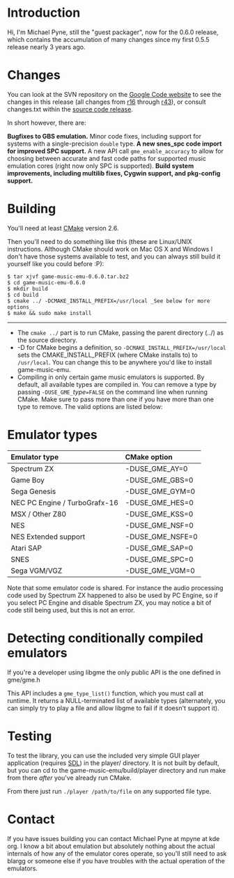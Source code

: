 # Introduction #

Hi, I'm Michael Pyne, still the "guest packager", now for the 0.6.0 release, which contains the accumulation of many changes since my first 0.5.5 release nearly 3 years ago.

# Changes #

You can look at the SVN repository on the [Google Code website](https://code.google.com/p/game-music-emu/source/list) to see the changes in this release (all changes from [r16](https://code.google.com/p/game-music-emu/source/detail?r=16) through [r43](https://code.google.com/p/game-music-emu/source/detail?r=43)), or consult changes.txt within the [source code release](https://game-music-emu.googlecode.com/files/game-music-emu-0.6.0.tar.bz2).

In short however, there are:

**Bugfixes to GBS emulation.** Minor code fixes, including support for systems with a single-precision `double` type.
**A new snes\_spc code import for improved SPC support.** A new API call `gme_enable_accuracy` to allow for choosing between accurate and fast code paths for supported music emulation cores (right now only SPC is supported).
**Build system improvements, including multilib fixes, Cygwin support, and pkg-config support.**

# Building #

You'll need at least [CMake](http://cmake.org/) version 2.6.

Then you'll need to do something like this (these are Linux/UNIX instructions.  Although CMake should work on Mac OS X and Windows I don't have those systems available to test, and you can always still build it yourself like you could before :P):

```
$ tar xjvf game-music-emu-0.6.0.tar.bz2
$ cd game-music-emu-0.6.0
$ mkdir build
$ cd build
$ cmake ../ -DCMAKE_INSTALL_PREFIX=/usr/local _See below for more options_
$ make && sudo make install
```


---


  * The `cmake ../` part is to run CMake, passing the parent directory (../) as the source directory.
  * -D for CMake begins a definition, so `-DCMAKE_INSTALL_PREFIX=/usr/local` sets the CMAKE\_INSTALL\_PREFIX (where CMake installs to) to `/usr/local`.  You can change this to be anywhere you'd like to install game-music-emu.
  * Compiling in only certain game music emulators is supported.  By default, all available types are compiled in.  You can remove a type by passing `-DUSE_GME_`_type_`=FALSE` on the command line when running CMake.  Make sure to pass more than one if you have more than one type to remove.  The valid options are listed below:

# Emulator types #

| Emulator type | CMake option |
|:--------------|:-------------|
| Spectrum ZX   | -DUSE\_GME\_AY=0 |
| Game Boy      | -DUSE\_GME\_GBS=0 |
| Sega Genesis  | -DUSE\_GME\_GYM=0 |
| NEC PC Engine / TurboGrafx-16 | -DUSE\_GME\_HES=0 |
| MSX / Other Z80 | -DUSE\_GME\_KSS=0 |
| NES |        -DUSE\_GME\_NSF=0 |
| NES Extended support | -DUSE\_GME\_NSFE=0 |
| Atari SAP | -DUSE\_GME\_SAP=0 |
| SNES      | -DUSE\_GME\_SPC=0 |
| Sega VGM/VGZ | -DUSE\_GME\_VGM=0 |

Note that some emulator code is shared.  For instance the audio processing code used by Spectrum ZX happened to also be used by PC Engine, so if you select PC Engine and disable Spectrum ZX, you may notice a bit of code still being used, but this is not an error.

# Detecting conditionally compiled emulators #

If you're a developer using libgme the only public API is the one defined in gme/gme.h

This API includes a `gme_type_list()` function, which you must call at runtime. It returns a NULL-terminated list of available types (alternately, you can simply try to play a file and allow libgme to fail if it doesn't support it).

# Testing #

To test the library, you can use the included very simple GUI player application (requires [SDL](http://www.libsdl.org/)) in the player/ directory.  It is not built by default, but you can cd to the game-music-emu/build/player directory and run make from there _after_ you've already run CMake.

From there just run `./player /path/to/file` on any supported file type.

# Contact #

If you have issues building you can contact Michael Pyne at mpyne at kde org.  I know a bit about emulation but absolutely nothing about the actual internals of how any of the emulator cores operate, so you'll still need to ask blargg or someone else if you have troubles with the actual operation of the emulators.